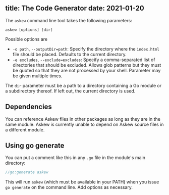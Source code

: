 title: The Code Generator
date: 2021-01-20
----

The `askew` command line tool takes the following parameters:

    askew [options] [dir]

Possible options are

 * `-o path`, `--outputDir=path`: Specify the directory where the `index.html` file should be placed. Defaults to the current directory.
 * `-e excludes`, `--exclude=excludes`: Specify a comma-separated list of directories that should be excluded.
   Allows glob patterns but they must be quoted so that they are not processed by your shell.
   Parameter may be given multiple times.

The `dir` parameter must be a path to a directory containing a Go module or a subdirectory thereof.
If left out, the current directory is used.

## Dependencies

You can reference Askew files in other packages as long as they are in the same module.
Askew is currently unable to depend on Askew source files in a different module.

## Using go generate

You can put a comment like this in any `.go` file in the module's main directory:

```go
//go:generate askew
```

This will run `askew` (which must be available in your PATH) when you issue `go generate` on the command line.
Add options as necessary.
